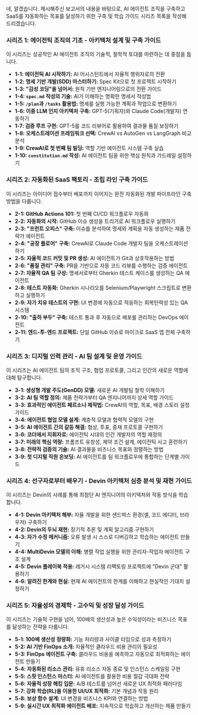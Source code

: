 네, 알겠습니다. 제시해주신 보고서의 내용을 바탕으로, AI 에이전트 조직을 구축하고 SaaS를 자동화하는 목표를 달성하기 위한 구축 및 학습 가이드 시리즈 목록을 작성해 드리겠습니다.

### 시리즈 1: 에이전틱 조직의 기초 - 아키텍처 설계 및 구축 가이드

이 시리즈는 성공적인 AI 에이전트 조직의 기술적, 철학적 토대를 마련하는 데 중점을 둡니다.

*   **1-1: 에이전틱 AI 시작하기:** AI 어시스턴트에서 자율적 행위자로의 전환
*   **1-2: 명세 기반 개발(SDD) 마스터하기:** Spec Kit으로 첫 프로젝트 시작하기
*   **1-3: "감성 코딩"을 넘어서:** 원칙 기반 엔지니어링으로의 전환 가이드
*   **1-4: `spec.md` 작성의 기술:** AI가 이해하는 명확한 명세서 작성법
*   **1-5: `/plan`과 `/tasks` 활용법:** 명세를 실행 가능한 계획과 작업으로 변환하기
*   **1-6: 이중 LLM 인지 아키텍처 구축:** GPT-5(기획자)와 Claude Code(개발자) 연동하기
*   **1-7: 검증 루프 구현:** GPT-5를 코드 리뷰어로 활용하여 결과물 품질 보장하기
*   **1-8: 오케스트레이션 프레임워크 선택:** CrewAI vs AutoGen vs LangGraph 비교 분석
*   **1-9: CrewAI로 첫 번째 팀 빌딩:** 역할 기반 에이전트 시스템 구축 실습
*   **1-10: `constitution.md` 작성:** AI 에이전트 팀을 위한 핵심 원칙과 가드레일 설정하기

### 시리즈 2: 자동화된 SaaS 팩토리 - 조립 라인 구축 가이드

이 시리즈는 아이디어 접수부터 배포까지 이어지는 완전 자동화된 개발 파이프라인 구축 방법을 다룹니다.

*   **2-1: GitHub Actions 101:** 첫 번째 CI/CD 워크플로우 자동화
*   **2-2: 자동화의 시작:** GitHub 이슈 생성을 트리거로 AI 워크플로우 실행하기
*   **2-3: "프런트 오피스" 구축:** 이슈를 분석하여 명세와 계획을 자동 생성하는 제품 전략가 에이전트
*   **2-4: "공장 플로어" 구축:** CrewAI로 Claude Code 개발자 팀을 오케스트레이션하기
*   **2-5: 자율적 코드 커밋 및 PR 생성:** AI 에이전트가 Git과 상호작용하는 방법
*   **2-6: "품질 관리" 구축:** PR을 기반으로 자동 코드 리뷰를 수행하는 검증 에이전트
*   **2-7: 자율적 QA 팀 구성:** 명세서로부터 Gherkin 테스트 케이스를 생성하는 QA 에이전트
*   **2-8: 테스트 자동화:** Gherkin 시나리오를 Selenium/Playwright 스크립트로 변환하고 실행하기
*   **2-9: 자가 치유 테스트의 구현:** UI 변경에 자동으로 적응하는 회복탄력성 있는 QA 시스템
*   **2-10: "출하 부두" 구축:** 테스트 통과 후 자동으로 배포를 관리하는 DevOps 에이전트
*   **2-11: 엔드-투-엔드 프로젝트:** 단일 GitHub 이슈로 마이크로 SaaS 앱 전체 구축하기

### 시리즈 3: 디지털 인력 관리 - AI 팀 설계 및 운영 가이드

이 시리즈는 AI 에이전트 팀의 조직 구조, 협업 프로토콜, 그리고 인간의 새로운 역할에 대해 탐구합니다.

*   **3-1: 생성형 개발 주도(GenDD) 모델:** 새로운 AI 개발팀 철학 이해하기
*   **3-2: AI 팀 역할 정의:** 제품 전략가부터 QA 엔지니어까지 상세 역할 가이드
*   **3-3: 효과적인 에이전트 페르소나 제작법:** CrewAI의 역할, 목표, 배경 스토리 설정 가이드
*   **3-4: 에이전트 협업 모델 설계:** 계층적 모델과 협력적 모델의 구현
*   **3-5: AI 에이전트 간의 갈등 해결:** 협상, 투표, 중재 프로토콜 구현하기
*   **3-6: 코더에서 지휘자로:** 에이전틱 시대의 인간 개발자의 역할 재정의
*   **3-7: 미래의 핵심 역량:** 프롬프트 유창성, 제약 조건 설계, 에이전틱 사고 훈련하기
*   **3-8: 전략적 검증의 기술:** AI 결과물을 비즈니스 목표와 정렬하는 방법
*   **3-9: 첫 디지털 직원 온보딩:** AI 에이전트를 팀 워크플로우에 통합하는 단계별 가이드

### 시리즈 4: 선구자로부터 배우기 - Devin 아키텍처 심층 분석 및 재현 가이드

이 시리즈는 Devin의 사례를 통해 최첨단 AI 엔지니어의 아키텍처와 작동 방식을 학습합니다.

*   **4-1: Devin 아키텍처 해부:** 자율 개발을 위한 샌드박스 환경(셸, 코드 에디터, 브라우저) 구축하기
*   **4-2: Devin의 두뇌 재현:** 장기적 추론 및 계획 알고리즘 구현하기
*   **4-3: 자가 수정 메커니즘:** 오류 발생 시 스스로 디버깅하고 학습하는 에이전트 만들기
*   **4-4: MultiDevin 모델의 이해:** 병렬 작업 실행을 위한 관리자-작업자 에이전트 구조 설계
*   **4-5: Devin 플레이북 적용:** 레거시 시스템 리팩토링 프로젝트에 "Devin 군대" 활용하기
*   **4-6: 알려진 한계와 현실:** 현재 AI 에이전트의 한계를 이해하고 현실적인 기대치 설정하기

### 시리즈 5: 자율성의 경제학 - 고수익 및 성장 달성 가이드

이 시리즈는 기술적 구현을 넘어, 100배의 생산성과 높은 수익성이라는 비즈니스 목표를 달성하는 전략을 다룹니다.

*   **5-1: 100배 생산성 정량화:** 기능 처리량과 사이클 타임으로 성과 측정하기
*   **5-2: AI 기반 FinOps 소개:** 자율적인 클라우드 비용 관리의 필요성
*   **5-3: FinOps 에이전트 구축:** 클라우드 비용을 예측하고 자동으로 최적화하는 에이전트 만들기
*   **5-4: 자동화된 리소스 관리:** 유휴 리소스 자동 종료 및 인스턴스 스케일링 구현
*   **5-5: 스팟 인스턴스 마스터:** AI 에이전트를 활용한 비용 절감 극대화 전략
*   **5-6: 자율적 성장 해킹 입문:** A/B 테스트를 넘어선 새로운 UX 최적화 패러다임
*   **5-7: 강화 학습(RL)을 이용한 UI/UX 최적화:** 기본 개념과 작동 원리
*   **5-8: 보상 함수 설계:** UI 변경을 비즈니스 KPI와 연결하는 방법
*   **5-9: 실시간 UX 최적화 에이전트 배포:** 지속적으로 학습하고 개선하는 제품 만들기